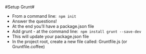 #Setup Grunt#

* From a command line: 
`npm init`
* Answer the questions!
* At the end you’ll have a package.json file
* Add grunt - at the command line: 
`npm install grunt --save-dev`
* This will update your package.json file
* In the project root, create a new file called: Gruntfile.js (or Gruntfile.coffee)
